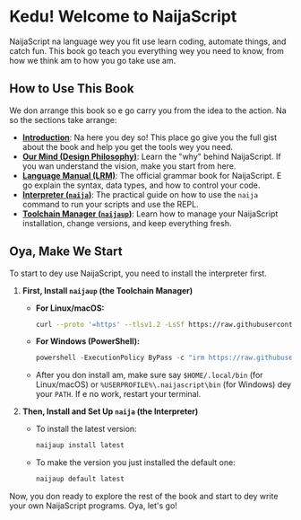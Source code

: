 # Kedu! Welcome to NaijaScript

NaijaScript na language wey you fit use learn coding, automate things, and catch fun. This book go teach you everything wey you need to know, from how we think am to how you go take use am.

## How to Use This Book

We don arrange this book so e go carry you from the idea to the action. Na so the sections take arrange:

- **[Introduction](INTRODUCTION.md)**: Na here you dey so! This place go give you the full gist about the book and help you get the tools wey you need.
- **[Our Mind (Design Philosophy)](DESIGN.md)**: Learn the "why" behind NaijaScript. If you wan understand the vision, make you start from here.
- **[Language Manual (LRM)](LRM.md)**: The official grammar book for NaijaScript. E go explain the syntax, data types, and how to control your code.
- **[Interpreter (`naija`)](naija.md)**: The practical guide on how to use the `naija` command to run your scripts and use the REPL.
- **[Toolchain Manager (`naijaup`)](naijaup.md)**: Learn how to manage your NaijaScript installation, change versions, and keep everything fresh.

## Oya, Make We Start

To start to dey use NaijaScript, you need to install the interpreter first.

1. **First, Install `naijaup` (the Toolchain Manager)**

   - **For Linux/macOS:**
     ```sh
     curl --proto '=https' --tlsv1.2 -LsSf https://raw.githubusercontent.com/xosnrdev/naijascript/master/scripts/install.sh | sh
     ```
   - **For Windows (PowerShell):**
     ```powershell
     powershell -ExecutionPolicy ByPass -c "irm https://raw.githubusercontent.com/xosnrdev/naijascript/master/scripts/install.ps1 | iex"
     ```
   - After you don install am, make sure say `$HOME/.local/bin` (for Linux/macOS) or `%USERPROFILE%\.naijascript\bin` (for Windows) dey your `PATH`. If e no work, restart your terminal.

2. **Then, Install and Set Up `naija` (the Interpreter)**

   - To install the latest version:
     ```sh
     naijaup install latest
     ```
   - To make the version you just installed the default one:
     ```sh
     naijaup default latest
     ```

Now, you don ready to explore the rest of the book and start to dey write your own NaijaScript programs. Oya, let's go!

